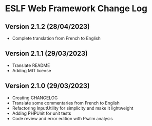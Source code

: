 # ESLF Web Framework Change Log

## Version 2.1.2 (28/04/2023)
* Complete translation from French to English

## Version 2.1.1 (29/03/2023)
* Translate README
* Adding MIT license

## Version 2.1.0 (29/03/2023)
* Creating CHANGELOG
* Translate some commentaries from French to English
* Refactoring InputUtility for simplicity and make it lightweight
* Adding PHPUnit for unit tests
* Code review and error edition with Psalm analysis